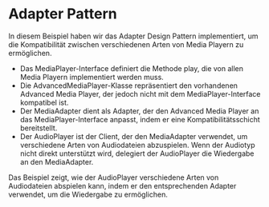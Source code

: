 # Adapter Pattern

In diesem Beispiel haben wir das Adapter Design Pattern implementiert, um die Kompatibilität zwischen verschiedenen Arten von Media Playern zu ermöglichen.

- Das MediaPlayer-Interface definiert die Methode play, die von allen Media Playern implementiert werden muss.
- Die AdvancedMediaPlayer-Klasse repräsentiert den vorhandenen Advanced Media Player, der jedoch nicht mit dem MediaPlayer-Interface kompatibel ist.
- Der MediaAdapter dient als Adapter, der den Advanced Media Player an das MediaPlayer-Interface anpasst, indem er eine Kompatibilitätsschicht bereitstellt.
- Der AudioPlayer ist der Client, der den MediaAdapter verwendet, um verschiedene Arten von Audiodateien abzuspielen. Wenn der Audiotyp nicht direkt unterstützt wird, delegiert der AudioPlayer die Wiedergabe an den MediaAdapter.

Das Beispiel zeigt, wie der AudioPlayer verschiedene Arten von Audiodateien abspielen kann, indem er den entsprechenden Adapter verwendet, um die Wiedergabe zu ermöglichen.
